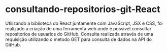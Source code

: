 # consultando-repositorios-git-React

Utilizando a biblioteca do React juntamente com JavaScript, JSX e CSS, foi realizado a criação de uma ferramenta web onde é possivel consultar repositorios de usuarios do GitHub. Consulta realizada através de uma requisição utilizando o metodo GET para consulta de dados na API do GitHub.
